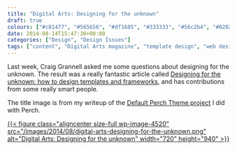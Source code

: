 ```yaml
---
title: "Digital Arts: Designing for the unknown"
draft: true
colours: ["#c81477", "#565656", "#df1685", "#333333", "#56c2b4", "#020202", "#56c2b4"]
date: 2014-08-14T15:47:30+00:00
categories: ["Design", "Design Issues"]
tags: ["content", "Digital Arts magazine", "template design", "web design"]
---
```


Last week, Craig Grannell asked me some questions about designing for the unknown. The result was a really fantastic article called [Designing for the unknown: how to design templates and frameworks](http://www.digitalartsonline.co.uk/features/graphic-design/designing-for-unknown-how-design-templates-frameworks/), and has contributions from some really smart people.

The title image is from my writeup of the [Default Perch Theme project](/project/default-perch-theme/ "Default Perch Theme") I did with Perch.

[{{< figure class="aligncenter size-full wp-image-4520" src="/images/2014/08/digital-arts-designing-for-the-unknown.png" alt="Digital Arts: Designing for the unknown" width="720" height="940" >}}](http://www.digitalartsonline.co.uk/features/graphic-design/designing-for-unknown-how-design-templates-frameworks/)

	